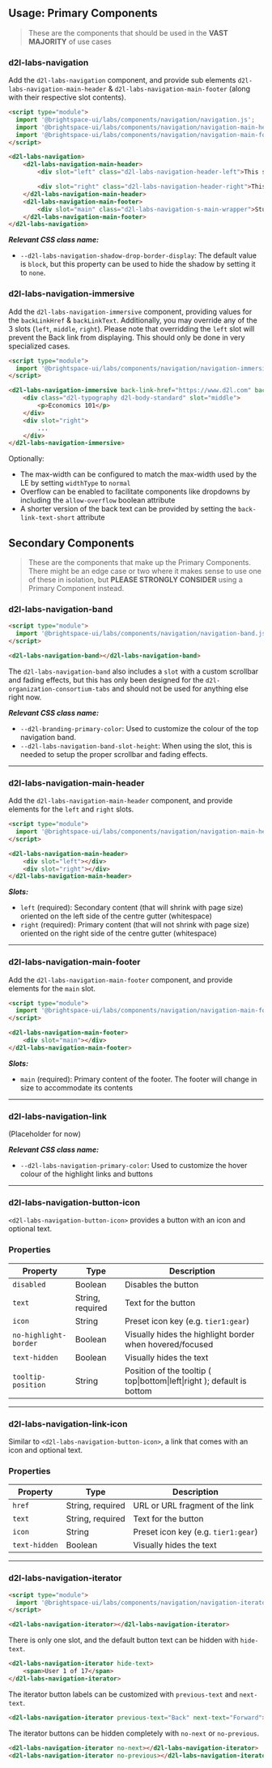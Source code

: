 ## Usage: Primary Components

> These are the components that should be used in the **VAST MAJORITY** of use cases

### d2l-labs-navigation

Add the `d2l-labs-navigation` component, and provide sub elements `d2l-labs-navigation-main-header` & `d2l-labs-navigation-main-footer` (along with their respective slot contents).

```html
<script type="module">
  import '@brightspace-ui/labs/components/navigation/navigation.js';
  import '@brightspace-ui/labs/components/navigation/navigation-main-header.js';
  import '@brightspace-ui/labs/components/navigation/navigation-main-footer.js';
</script>

<d2l-labs-navigation>
	<d2l-labs-navigation-main-header>
		<div slot="left" class="d2l-labs-navigation-header-left">This should be on the left.  As the width changes it shrinks as needed.</div>

		<div slot="right" class="d2l-labs-navigation-header-right">This should be on the right.  It doesn't shrink.</div>
	</d2l-labs-navigation-main-header>
	<d2l-labs-navigation-main-footer>
		<div slot="main" class="d2l-labs-navigation-s-main-wrapper">Stuff goes in here (small border above and below)</div>
	</d2l-labs-navigation-main-footer>
</d2l-labs-navigation>
```

***Relevant CSS class name:***
* `--d2l-labs-navigation-shadow-drop-border-display`: The default value is `block`, but this property can be used to hide the shadow by setting it to `none`.

### d2l-labs-navigation-immersive

Add the `d2l-labs-navigation-immersive` component, providing values for the `backLinkHref` & `backLinkText`. Additionally, you may override any of the 3 slots (`left`, `middle`, `right`).
Please note that overridding the `left` slot will prevent the Back link from displaying. This should only be done in very specialized cases.

```html
<script type="module">
  import '@brightspace-ui/labs/components/navigation/navigation-immersive.js';
</script>

<d2l-labs-navigation-immersive back-link-href="https://www.d2l.com" back-link-text="Back to D2L">
	<div class="d2l-typography d2l-body-standard" slot="middle">
		<p>Economics 101</p>
	</div>
	<div slot="right">
		...
	</div>
</d2l-labs-navigation-immersive>
```

Optionally:

- The max-width can be configured to match the max-width used by the LE by setting `widthType` to `normal`
- Overflow can be enabled to facilitate components like dropdowns by including the `allow-overflow` boolean attribute
- A shorter version of the back text can be provided by setting the `back-link-text-short` attribute

## Secondary Components

> These are the components that make up the Primary Components. There might be an edge case or two where it makes sense to use one of these in isolation,
> but **PLEASE STRONGLY CONSIDER** using a Primary Component instead.

### d2l-labs-navigation-band

```html
<script type="module">
  import '@brightspace-ui/labs/components/navigation/navigation-band.js';
</script>

<d2l-labs-navigation-band></d2l-labs-navigation-band>
```

The `d2l-labs-navigation-band` also includes a `slot` with a custom scrollbar and fading effects, but this has only been designed for the `d2l-organization-consortium-tabs` and should not be used for anything else right now.

***Relevant CSS class name:***
* `--d2l-branding-primary-color`: Used to customize the colour of the top navigation band.
* `--d2l-labs-navigation-band-slot-height`: When using the slot, this is needed to setup the proper scrollbar and fading effects.

---

### d2l-labs-navigation-main-header

Add the `d2l-labs-navigation-main-header` component, and provide elements for the `left` and `right` slots.

```html
<script type="module">
  import '@brightspace-ui/labs/components/navigation/navigation-main-header.js';
</script>

<d2l-labs-navigation-main-header>
	<div slot="left"></div>
	<div slot="right"></div>
</d2l-labs-navigation-main-header>
```

***Slots:***

* `left` (required): Secondary content (that will shrink with page size) oriented on the left side of the centre gutter (whitespace)
* `right` (required): Primary content (that will not shrink with page size) oriented on the right side of the centre gutter (whitespace)

---

### d2l-labs-navigation-main-footer

Add the `d2l-labs-navigation-main-footer` component, and provide elements for the `main` slot.

```html
<script type="module">
  import '@brightspace-ui/labs/components/navigation/navigation-main-footer.js';
</script>

<d2l-labs-navigation-main-footer>
	<div slot="main"></div>
</d2l-labs-navigation-main-footer>
```

***Slots:***

* `main` (required): Primary content of the footer. The footer will change in size to accommodate its contents

---

### d2l-labs-navigation-link

(Placeholder for now)

***Relevant CSS class name:***
* `--d2l-labs-navigation-primary-color`: Used to customize the hover colour of the highlight links and buttons

---

### d2l-labs-navigation-button-icon

`<d2l-labs-navigation-button-icon>` provides a button with an icon and optional text.

### Properties

| Property | Type | Description |
|--|--|--|
| `disabled` | Boolean | Disables the button |
| `text` | String, required | Text for the button |
| `icon` | String | Preset icon key (e.g. `tier1:gear`) |
| `no-highlight-border` | Boolean | Visually hides the highlight border when hovered/focused |
| `text-hidden` | Boolean | Visually hides the text |
| `tooltip-position` | String | Position of the tooltip ( top\|bottom\|left\|right ); default is bottom |

---

### d2l-labs-navigation-link-icon

Similar to `<d2l-labs-navigation-button-icon>`, a link that comes with an icon and optional text.

### Properties

| Property | Type | Description |
|--|--|--|
| `href` | String, required | URL or URL fragment of the link |
| `text` | String, required | Text for the button |
| `icon` | String | Preset icon key (e.g. `tier1:gear`) |
| `text-hidden` | Boolean | Visually hides the text |

---

### d2l-labs-navigation-iterator

```html
<script type="module">
  import '@brightspace-ui/labs/components/navigation/navigation-iterator.js';
</script>

<d2l-labs-navigation-iterator></d2l-labs-navigation-iterator>
```

There is only one slot, and the default button text can be hidden with `hide-text`.

```html
<d2l-labs-navigation-iterator hide-text>
	<span>User 1 of 17</span>
</d2l-labs-navigation-iterator>
```

The iterator button labels can be customized with `previous-text` and `next-text`.

```html
<d2l-labs-navigation-iterator previous-text="Back" next-text="Forward"></d2l-labs-navigation-iterator>
```

The iterator buttons can be hidden completely with `no-next` or `no-previous`.

```html
<d2l-labs-navigation-iterator no-next></d2l-labs-navigation-iterator>
<d2l-labs-navigation-iterator no-previous></d2l-labs-navigation-iterator>
```
